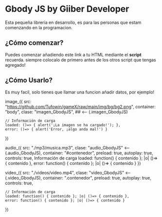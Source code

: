 # Gbody JS by Giiber Developer

Esta pequeña libreria en desarrollo, es para las personas que estam comenzando en la programacion.

## ¿Cómo comenzar?

Puedes comenzar añadiendo este link a tu HTML mediante el **script** recuerda.
siempre colocalo de primero antes de los otros script que tengas agregado!

## ¿Cómo Usarlo?

Es muy facil, solo tienes que llamar una funcion añadir datos, por ejemplo!

 image_({
	src: "https://github.com/Tufowin/gameX/raw/main/img/bg/bg2.png",
	container: "body",
	clase: "imagen_GbodyJS", ## <-- (.imagen_GbodyJS)

	// Información de carga
	loaded: ()=> { alert('¡La imagen se ha cargado!'); },
	error: ()=> { alert('Error, ¡algo anda mal!') }
 })


 audio_({
	src: "./mp3/musica.mp3",
	clase: "audio_GbodyJS" <-- (.audio_GbodyJS),
	container: "#contenedor",
	preload: true,
	autoplay: true,
	controls: true,
	Información de carga
	loaded: function() { contenido }; |o| ()=> { contenido },
	error: function() { contenido }; |o| ()=> { contenido }
 })

 video_({
	src: "./videos/video.mp4",
	clase: "video_GbodyJS" <-- (.video_GbodyJS),
	container: ".contenedor",
	preload: true,
	autoplay: true,
	controls: true,

	// Información de carga
	loaded: function() { contenido }; |o| ()=> { contenido },
	error: function() { contenido }; |o| ()=> { contenido }
 })
